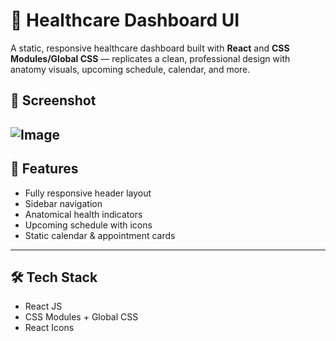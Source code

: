 # 🏥 Healthcare Dashboard UI

A static, responsive healthcare dashboard built with **React** and **CSS Modules/Global CSS** — replicates a clean, professional design with anatomy visuals, upcoming schedule, calendar, and more.

## 📸 Screenshot

![Image](https://github.com/user-attachments/assets/a1e85734-34bb-489c-86ac-29e3f964ec0e)
---

## 🚀 Features

- Fully responsive header layout
- Sidebar navigation
- Anatomical health indicators
- Upcoming schedule with icons
- Static calendar & appointment cards
---
## 🛠️ Tech Stack

- React JS
- CSS Modules + Global CSS
- React Icons
